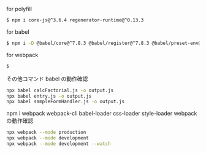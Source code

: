 for polyfill
```sh
$ npm i core-js@^3.6.4 regenerator-runtime@^0.13.3
```

for babel
```sh
$ npm i -D @babel/core@^7.8.3 @babel/register@^7.8.3 @babel/preset-env@^7.8.3 @babel/cli@^7.8.3 
```

for webpack
```sh
$  

```

その他コマンド
babel の動作確認
```sh
npx babel calcFactorial.js -o output.js
npx babel entry.js -o output.js
npx babel sampleFormHandler.js -o output.js
```
npm i webpack webpack-cli babel-loader css-loader style-loader
webpackの動作確認
```sh
npx webpack --mode production
npx webpack --mode development 
npx webpack --mode development --watch
```
